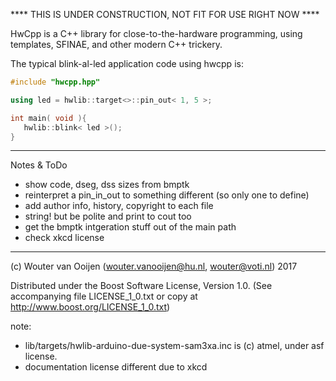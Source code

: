 **** THIS IS UNDER CONSTRUCTION, NOT FIT FOR USE RIGHT NOW ****

HwCpp is a C++ library for close-to-the-hardware programming,
using templates, SFINAE, and other modern C++ trickery.

The typical blink-al-led application code using hwcpp is:

```C++
#include "hwcpp.hpp"

using led = hwlib::target<>::pin_out< 1, 5 >;

int main( void ){   
   hwlib::blink< led >();
}
```

-----------------------------------------------------------------------------

Notes & ToDo

- show code, dseg, dss sizes from bmptk
- reinterpret a pin_in_out to something different (so only one to define)
- add author info, history, copyright to each file
- string! but be polite and print to cout too
- get the bmptk intgeration stuff out of the main path
- check xkcd license

-----------------------------------------------------------------------------
      
(c) Wouter van Ooijen (wouter.vanooijen@hu.nl, wouter@voti.nl) 2017

Distributed under the Boost Software License, Version 1.0.
(See accompanying file LICENSE_1_0.txt or copy at 
http://www.boost.org/LICENSE_1_0.txt)     

note: 
- lib/targets/hwlib-arduino-due-system-sam3xa.inc is (c) atmel, 
  under asf license.      
- documentation license different due to xkcd  
      